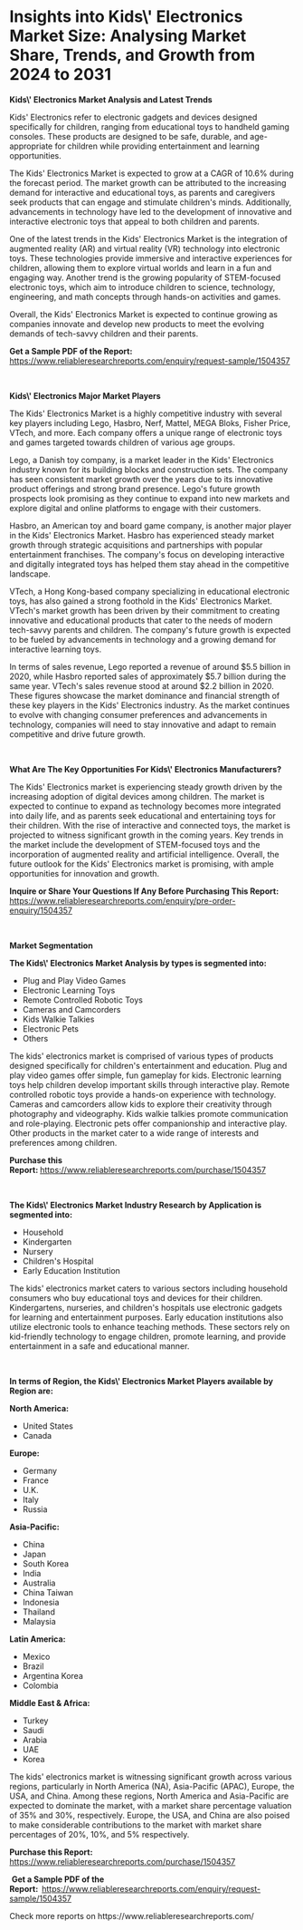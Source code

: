 <p><h1>Insights into Kids\' Electronics Market Size: Analysing Market Share, Trends, and Growth from 2024 to 2031</h1></p><p><strong>Kids\' Electronics Market Analysis and Latest Trends</strong></p>
<p><p>Kids' Electronics refer to electronic gadgets and devices designed specifically for children, ranging from educational toys to handheld gaming consoles. These products are designed to be safe, durable, and age-appropriate for children while providing entertainment and learning opportunities.</p><p>The Kids' Electronics Market is expected to grow at a CAGR of 10.6% during the forecast period. The market growth can be attributed to the increasing demand for interactive and educational toys, as parents and caregivers seek products that can engage and stimulate children's minds. Additionally, advancements in technology have led to the development of innovative and interactive electronic toys that appeal to both children and parents.</p><p>One of the latest trends in the Kids' Electronics Market is the integration of augmented reality (AR) and virtual reality (VR) technology into electronic toys. These technologies provide immersive and interactive experiences for children, allowing them to explore virtual worlds and learn in a fun and engaging way. Another trend is the growing popularity of STEM-focused electronic toys, which aim to introduce children to science, technology, engineering, and math concepts through hands-on activities and games.</p><p>Overall, the Kids' Electronics Market is expected to continue growing as companies innovate and develop new products to meet the evolving demands of tech-savvy children and their parents.</p></p>
<p><strong>Get a Sample PDF of the Report:&nbsp;</strong> <a href="https://www.reliableresearchreports.com/enquiry/request-sample/1504357">https://www.reliableresearchreports.com/enquiry/request-sample/1504357</a></p>
<p>&nbsp;</p>
<p><strong>Kids\' Electronics Major Market Players</strong></p>
<p><p>The Kids' Electronics Market is a highly competitive industry with several key players including Lego, Hasbro, Nerf, Mattel, MEGA Bloks, Fisher Price, VTech, and more. Each company offers a unique range of electronic toys and games targeted towards children of various age groups.</p><p>Lego, a Danish toy company, is a market leader in the Kids' Electronics industry known for its building blocks and construction sets. The company has seen consistent market growth over the years due to its innovative product offerings and strong brand presence. Lego's future growth prospects look promising as they continue to expand into new markets and explore digital and online platforms to engage with their customers.</p><p>Hasbro, an American toy and board game company, is another major player in the Kids' Electronics Market. Hasbro has experienced steady market growth through strategic acquisitions and partnerships with popular entertainment franchises. The company's focus on developing interactive and digitally integrated toys has helped them stay ahead in the competitive landscape.</p><p>VTech, a Hong Kong-based company specializing in educational electronic toys, has also gained a strong foothold in the Kids' Electronics Market. VTech's market growth has been driven by their commitment to creating innovative and educational products that cater to the needs of modern tech-savvy parents and children. The company's future growth is expected to be fueled by advancements in technology and a growing demand for interactive learning toys.</p><p>In terms of sales revenue, Lego reported a revenue of around $5.5 billion in 2020, while Hasbro reported sales of approximately $5.7 billion during the same year. VTech's sales revenue stood at around $2.2 billion in 2020. These figures showcase the market dominance and financial strength of these key players in the Kids' Electronics industry. As the market continues to evolve with changing consumer preferences and advancements in technology, companies will need to stay innovative and adapt to remain competitive and drive future growth.</p></p>
<p>&nbsp;</p>
<p><strong>What Are The Key Opportunities For Kids\' Electronics Manufacturers?</strong></p>
<p><p>The Kids' Electronics market is experiencing steady growth driven by the increasing adoption of digital devices among children. The market is expected to continue to expand as technology becomes more integrated into daily life, and as parents seek educational and entertaining toys for their children. With the rise of interactive and connected toys, the market is projected to witness significant growth in the coming years. Key trends in the market include the development of STEM-focused toys and the incorporation of augmented reality and artificial intelligence. Overall, the future outlook for the Kids' Electronics market is promising, with ample opportunities for innovation and growth.</p></p>
<p><strong>Inquire or Share Your Questions If Any Before Purchasing This Report:</strong> <a href="https://www.reliableresearchreports.com/enquiry/pre-order-enquiry/1504357">https://www.reliableresearchreports.com/enquiry/pre-order-enquiry/1504357</a></p>
<p>&nbsp;</p>
<p><strong>Market Segmentation</strong></p>
<p><strong>The Kids\' Electronics Market Analysis by types is segmented into:</strong></p>
<p><ul><li>Plug and Play Video Games</li><li>Electronic Learning Toys</li><li>Remote Controlled Robotic Toys</li><li>Cameras and Camcorders</li><li>Kids Walkie Talkies</li><li>Electronic Pets</li><li>Others</li></ul></p>
<p><p>The kids' electronics market is comprised of various types of products designed specifically for children's entertainment and education. Plug and play video games offer simple, fun gameplay for kids. Electronic learning toys help children develop important skills through interactive play. Remote controlled robotic toys provide a hands-on experience with technology. Cameras and camcorders allow kids to explore their creativity through photography and videography. Kids walkie talkies promote communication and role-playing. Electronic pets offer companionship and interactive play. Other products in the market cater to a wide range of interests and preferences among children.</p></p>
<p><strong>Purchase this Report:&nbsp;</strong><a href="https://www.reliableresearchreports.com/purchase/1504357">https://www.reliableresearchreports.com/purchase/1504357</a></p>
<p>&nbsp;</p>
<p><strong>The Kids\' Electronics Market Industry Research by Application is segmented into:</strong></p>
<p><ul><li>Household</li><li>Kindergarten</li><li>Nursery</li><li>Children's Hospital</li><li>Early Education Institution</li></ul></p>
<p><p>The kids' electronics market caters to various sectors including household consumers who buy educational toys and devices for their children. Kindergartens, nurseries, and children's hospitals use electronic gadgets for learning and entertainment purposes. Early education institutions also utilize electronic tools to enhance teaching methods. These sectors rely on kid-friendly technology to engage children, promote learning, and provide entertainment in a safe and educational manner.</p></p>
<p>&nbsp;</p>
<p><strong>In terms of Region, the Kids\' Electronics Market Players available by Region are:</strong></p>
<p>
    <p> <strong> North America: </strong>
        <ul>
            <li>United States</li>
            <li>Canada</li>
        </ul>
        </p> 
    <p> <strong> Europe: </strong>
        <ul>
            <li>Germany</li>
            <li>France</li>
            <li>U.K.</li>
            <li>Italy</li>
            <li>Russia</li>
        </ul>
        </p> 
    <p> <strong> Asia-Pacific: </strong>
        <ul>
            <li>China</li>
            <li>Japan</li>
            <li>South Korea</li>
            <li>India</li>
            <li>Australia</li>
            <li>China Taiwan</li>
            <li>Indonesia</li>
            <li>Thailand</li>
            <li>Malaysia</li>
        </ul>
        </p> 
    <p> <strong> Latin America: </strong>
        <ul>
            <li>Mexico</li>
            <li>Brazil</li>
            <li>Argentina Korea</li>
            <li>Colombia</li>
        </ul>
        </p> 
    <p> <strong> Middle East & Africa: </strong>
        <ul>
            <li>Turkey</li>
            <li>Saudi</li>
            <li>Arabia</li>
            <li>UAE</li>
            <li>Korea</li>
        </ul>
    </p>
    </p>
<p><p>The kids' electronics market is witnessing significant growth across various regions, particularly in North America (NA), Asia-Pacific (APAC), Europe, the USA, and China. Among these regions, North America and Asia-Pacific are expected to dominate the market, with a market share percentage valuation of 35% and 30%, respectively. Europe, the USA, and China are also poised to make considerable contributions to the market with market share percentages of 20%, 10%, and 5% respectively.</p></p>
<p><strong>Purchase this Report: </strong><a href="https://www.reliableresearchreports.com/purchase/1504357">https://www.reliableresearchreports.com/purchase/1504357</a></p>
<p>&nbsp;<strong>Get a Sample PDF of the Report:&nbsp;&nbsp;</strong><a href="https://www.reliableresearchreports.com/enquiry/request-sample/1504357">https://www.reliableresearchreports.com/enquiry/request-sample/1504357</a></p>
<p><strong></strong></p>
<p>Check more reports on https://www.reliableresearchreports.com/</p>